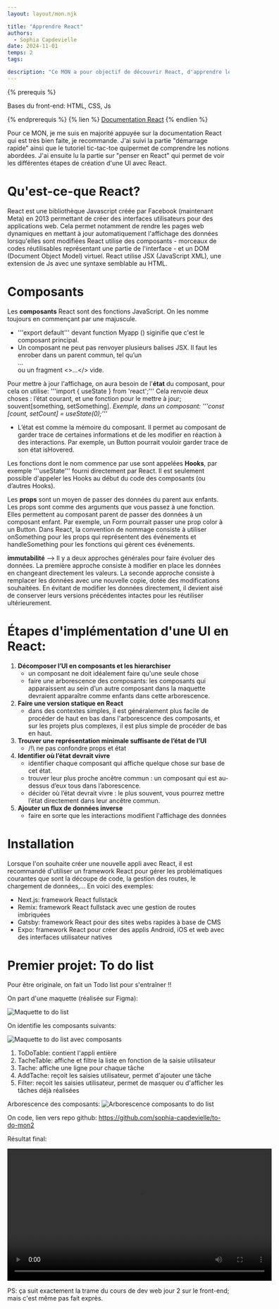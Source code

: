```yaml
---
layout: layout/mon.njk

title: "Apprendre React"
authors:
  - Sophia Capdevielle
date: 2024-11-01
temps: 2
tags:

description: "Ce MON a pour objectif de découvrir React, d'apprendre les bases"
---
```


{% prerequis %}

Bases du front-end: HTML, CSS, Js

{% endprerequis %}
{% lien %}
[Documentation React](https://react.dev/learn)
{% endlien %}

Pour ce MON, je me suis en majorité appuyée sur la documentation React qui est très bien faite, je recommande. J'ai suivi la partie "démarrage rapide" ainsi que le tutoriel tic-tac-toe quipermet de comprendre les notions abordées. J'ai ensuite lu la partie sur "penser en React" qui permet de voir les différentes étapes de création d'une UI avec React.

# Qu'est-ce-que React?

React est une bibliothèque Javascript créée par Facebook (maintenant Meta) en 2013 permettant de créer des interfaces utilisateurs pour des applications web. Cela permet notamment de rendre les pages web dynamiques en mettant à jour automatiquement l'affichage des données lorsqu'elles sont modifiées React utilise des composants - morceaux de codes réutilisables représentant une partie de l'interface - et un DOM (Document Object Model) virtuel. React utilise JSX (JavaScript XML), une extension de Js avec une syntaxe semblable au HTML.

# Composants

Les **composants** React sont des fonctions JavaScript. On les nomme toujours en commençant par une majuscule.

- '''export default''' devant function Myapp () siginifie que c'est le composant principal.
- Un composant ne peut pas renvoyer plusieurs balises JSX. Il faut les enrober dans un parent commun, tel qu’un <div>...</div> ou un fragment <>...</> vide.

Pour mettre à jour l'affichage, on aura besoin de l'**état** du composant, pour cela on utilise:
'''import { useState } from 'react';'''
Cela renvoie deux choses : l’état courant, et une fonction pour le mettre à jour; souvent[something, setSomething].
_Exemple, dans un composant: '''const [count, setCount] = useState(0);'''_

- L’état est comme la mémoire du composant. Il permet au composant de garder trace de certaines informations et de les modifier en réaction à des interactions. Par exemple, un Button pourrait vouloir garder trace de son état isHovered.

Les fonctions dont le nom commence par use sont appelées **Hooks**, par exemple '''useState''' fourni directement par React. Il est seulement possible d'appeler les Hooks au début du code des composants (ou d’autres Hooks).

Les **props** sont un moyen de passer des données du parent aux enfants. Les props sont comme des arguments que vous passez à une fonction. Elles permettent au composant parent de passer des données à un composant enfant. Par exemple, un Form pourrait passer une prop color à un Button.
Dans React, la convention de nommage consiste à utiliser onSomething pour les props qui représentent des événements et handleSomething pour les fonctions qui gèrent ces événements.

**immutabilité** --> Il y a deux approches générales pour faire évoluer des données. La première approche consiste à modifier en place les données en changeant directement les valeurs. La seconde approche consiste à remplacer les données avec une nouvelle copie, dotée des modifications souhaitées. En évitant de modifier les données directement, il devient aisé de conserver leurs versions précédentes intactes pour les réutiliser ultérieurement.

# Étapes d'implémentation d'une UI en React:

1. **Décomposer l’UI en composants et les hierarchiser**
   - un composant ne doit idéalement faire qu'une seule chose
   - faire une arborescence des composants: les composants qui apparaissent au sein d’un autre composant dans la maquette devraient apparaître comme enfants dans cette arborescence.
2. **Faire une version statique en React**
   - dans des contextes simples, il est généralement plus facile de procéder de haut en bas dans l'arborescence des composants, et sur les projets plus complexes, il est plus simple de procéder de bas en haut.
3. **Trouver une représentation minimale suffisante de l’état de l’UI**
   - /!\ ne pas confondre props et état
4. **Identifier où l’état devrait vivre**
   - identifier chaque composant qui affiche quelque chose sur base de cet état.
   - trouver leur plus proche ancêtre commun : un composant qui est au-dessus d’eux tous dans l’aborescence.
   - décider où l’état devrait vivre : le plus souvent, vous pourrez mettre l’état directement dans leur ancêtre commun.
5. **Ajouter un flux de données inverse**
   - faire en sorte que les interactions modifient l'affichage des données

# Installation

Lorsque l'on souhaite créer une nouvelle appli avec React, il est recommandé d'utiliser un framework React pour gérer les problématiques courantes que sont la découpe de code, la gestion des routes, le chargement de données,... En voici des exemples:

- Next.js: framework React fullstack
- Remix: framework React fullstack avec une gestion de routes imbriquées
- Gatsby: framework React pour des sites webs rapides à base de CMS
- Expo: framework React pour créer des applis Android, iOS et web avec des interfaces utilisateur natives

# Premier projet: To do list

Pour être originale, on fait un Todo list pour s'entraîner !!

On part d'une maquette (réalisée sur Figma):

![Maquette to do list](./Todo-Maquette.png)

On identifie les composants suivants:

![Maquette to do list avec composants](./Todo-Composants.png)

1. ToDoTable: contient l'appli entière
2. TacheTable: affiche et filtre la liste en fonction de la saisie utilisateur
3. Tache: affiche une ligne pour chaque tâche
4. AddTache: reçoit les saisies utilisateur, permet d'ajouter une tâche
5. Filter: reçoit les saisies utilisateur, permet de masquer ou d'afficher les tâches déjà réalisées

Arborescence des composants:
![Arborescence composants to do list](./Todo-Arborescence.jpg)

On code, lien vers repo github: https://github.com/sophia-capdevielle/to-do-mon2

Résultat final:

<video width="600" controls>
  <source src="video-todolist.mp4" type="video/mp4">
</video>

PS: ça suit exactement la trame du cours de dev web jour 2 sur le front-end; mais c'est même pas fait exprès.
